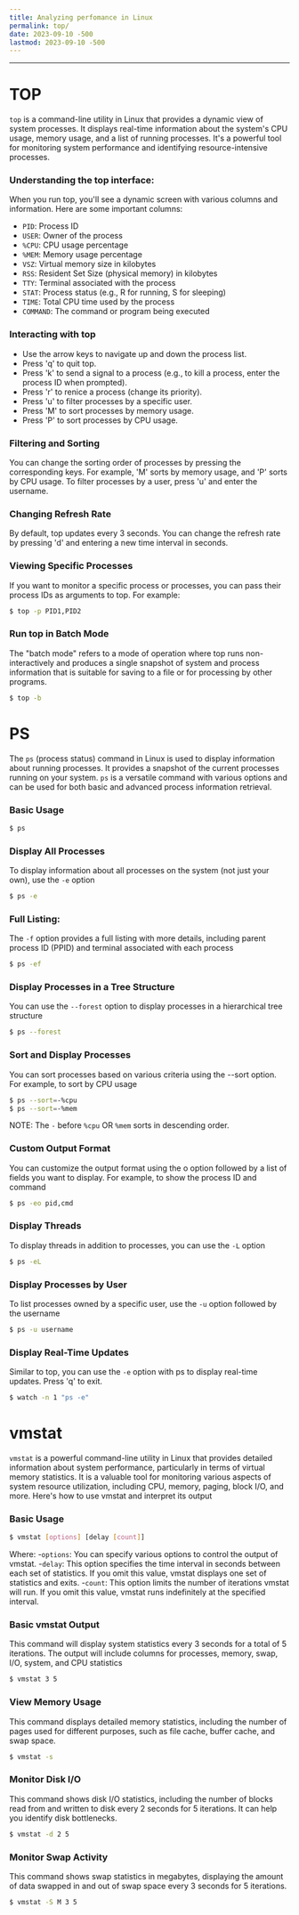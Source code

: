 ```yaml
---
title: Analyzing perfomance in Linux
permalink: top/
date: 2023-09-10 -500
lastmod: 2023-09-10 -500
---
```

---

# TOP
`top` is a command-line utility in Linux that provides a dynamic view of system processes. It displays real-time information about the system's CPU usage, memory usage, and a list of running processes. It's a powerful tool for monitoring system performance and identifying resource-intensive processes. 

### Understanding the top interface:

When you run top, you'll see a dynamic screen with various columns and information. Here are some important columns:
- `PID`: Process ID
- `USER`: Owner of the process
- `%CPU`: CPU usage percentage
- `%MEM`: Memory usage percentage
- `VSZ`: Virtual memory size in kilobytes
- `RSS`: Resident Set Size (physical memory) in kilobytes
- `TTY`: Terminal associated with the process
- `STAT`: Process status (e.g., R for running, S for sleeping)
- `TIME`: Total CPU time used by the process
- `COMMAND`: The command or program being executed

### Interacting with top
- Use the arrow keys to navigate up and down the process list.
- Press 'q' to quit top.
- Press 'k' to send a signal to a process (e.g., to kill a process, enter the process ID when prompted).
- Press 'r' to renice a process (change its priority).
- Press 'u' to filter processes by a specific user.
- Press 'M' to sort processes by memory usage.
- Press 'P' to sort processes by CPU usage.

### Filtering and Sorting
You can change the sorting order of processes by pressing the corresponding keys. For example, 'M' sorts by memory usage, and 'P' sorts by CPU usage. To filter processes by a user, press 'u' and enter the username.

### Changing Refresh Rate
By default, top updates every 3 seconds. You can change the refresh rate by pressing 'd' and entering a new time interval in seconds.

### Viewing Specific Processes
If you want to monitor a specific process or processes, you can pass their process IDs as arguments to top. For example:

```sh
$ top -p PID1,PID2
```

### Run top in Batch Mode
The "batch mode" refers to a mode of operation where top runs non-interactively and produces a single snapshot of system and process information that is suitable for saving to a file or for processing by other programs.

```sh
$ top -b
```

# PS
The `ps` (process status) command in Linux is used to display information about running processes. It provides a snapshot of the current processes running on your system. `ps` is a versatile command with various options and can be used for both basic and advanced process information retrieval. 

### Basic Usage
```sh
$ ps
```

### Display All Processes
To display information about all processes on the system (not just your own), use the `-e` option
```sh
$ ps -e
```

### Full Listing:
The `-f` option provides a full listing with more details, including parent process ID (PPID) and terminal associated with each process
```sh
$ ps -ef
```

### Display Processes in a Tree Structure
You can use the `--forest` option to display processes in a hierarchical tree structure
```sh
$ ps --forest
```

### Sort and Display Processes
You can sort processes based on various criteria using the --sort option. For example, to sort by CPU usage
```sh
$ ps --sort=-%cpu
$ ps --sort=-%mem
```
NOTE: The `-` before `%cpu` OR `%mem` sorts in descending order.

### Custom Output Format
You can customize the output format using the o option followed by a list of fields you want to display. For example, to show the process ID and command
```sh
$ ps -eo pid,cmd
```

### Display Threads
To display threads in addition to processes, you can use the `-L` option
```sh
$ ps -eL
```

### Display Processes by User
To list processes owned by a specific user, use the `-u` option followed by the username
```sh
$ ps -u username
```

### Display Real-Time Updates
Similar to top, you can use the `-e` option with ps to display real-time updates. Press 'q' to exit.
```sh
$ watch -n 1 "ps -e"
```

# vmstat
`vmstat` is a powerful command-line utility in Linux that provides detailed information about system performance, particularly in terms of virtual memory statistics. It is a valuable tool for monitoring various aspects of system resource utilization, including CPU, memory, paging, block I/O, and more. Here's how to use vmstat and interpret its output

### Basic Usage
```sh
$ vmstat [options] [delay [count]]
```

Where:
-`options`: You can specify various options to control the output of vmstat.
-`delay`: This option specifies the time interval in seconds between each set of statistics. If you omit this value, vmstat displays one set of statistics and exits.
-`count`: This option limits the number of iterations vmstat will run. If you omit this value, vmstat runs indefinitely at the specified interval.

### Basic vmstat Output
This command will display system statistics every 3 seconds for a total of 5 iterations. The output will include columns for processes, memory, swap, I/O, system, and CPU statistics
```sh
$ vmstat 3 5
```

### View Memory Usage
This command displays detailed memory statistics, including the number of pages used for different purposes, such as file cache, buffer cache, and swap space.
```sh
$ vmstat -s
```

### Monitor Disk I/O 
This command shows disk I/O statistics, including the number of blocks read from and written to disk every 2 seconds for 5 iterations. It can help you identify disk bottlenecks.
```sh
$ vmstat -d 2 5
```

### Monitor Swap Activity
This command shows swap statistics in megabytes, displaying the amount of data swapped in and out of swap space every 3 seconds for 5 iterations.
```sh
$ vmstat -S M 3 5
```
